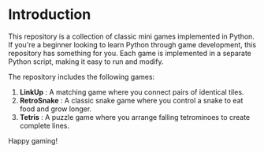 # Introduction

This repository is a collection of classic mini games implemented in Python. If you're a beginner looking to learn Python through game development, this repository has something for you. Each game is implemented in a separate Python script, making it easy to run and modify.

The repository includes the following games:

1. **LinkUp** : A matching game where you connect pairs of identical tiles.
2. **RetroSnake** : A classic snake game where you control a snake to eat food and grow longer.
3. **Tetris** : A puzzle game where you arrange falling tetrominoes to create complete lines.

Happy gaming!
